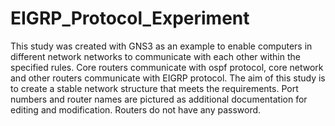 # EIGRP_Protocol_Experiment

This study was created with GNS3 as an example to enable computers in different network networks to communicate with each other within the specified rules. Core routers communicate with ospf protocol, core network and other routers communicate with EIGRP protocol. The aim of this study is to create a stable network structure that meets the requirements. Port numbers and router names are pictured as additional documentation for editing and modification. Routers do not have any password.
